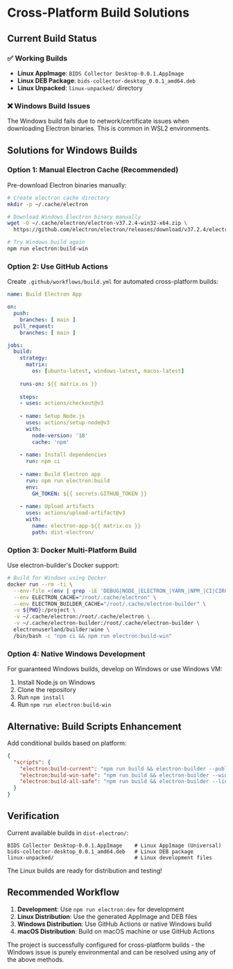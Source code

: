 # Cross-Platform Build Solutions

## Current Build Status

### ✅ **Working Builds**
- **Linux AppImage**: `BIDS Collector Desktop-0.0.1.AppImage`
- **Linux DEB Package**: `bids-collector-desktop_0.0.1_amd64.deb`
- **Linux Unpacked**: `linux-unpacked/` directory

### ❌ **Windows Build Issues**
The Windows build fails due to network/certificate issues when downloading Electron binaries. This is common in WSL2 environments.

## Solutions for Windows Builds

### Option 1: Manual Electron Cache (Recommended)
Pre-download Electron binaries manually:

```bash
# Create electron cache directory
mkdir -p ~/.cache/electron

# Download Windows Electron binary manually
wget -O ~/.cache/electron/electron-v37.2.4-win32-x64.zip \
  https://github.com/electron/electron/releases/download/v37.2.4/electron-v37.2.4-win32-x64.zip

# Try Windows build again
npm run electron:build-win
```

### Option 2: Use GitHub Actions
Create `.github/workflows/build.yml` for automated cross-platform builds:

```yaml
name: Build Electron App

on:
  push:
    branches: [ main ]
  pull_request:
    branches: [ main ]

jobs:
  build:
    strategy:
      matrix:
        os: [ubuntu-latest, windows-latest, macos-latest]
    
    runs-on: ${{ matrix.os }}
    
    steps:
    - uses: actions/checkout@v3
    
    - name: Setup Node.js
      uses: actions/setup-node@v3
      with:
        node-version: '18'
        cache: 'npm'
    
    - name: Install dependencies
      run: npm ci
    
    - name: Build Electron app
      run: npm run electron:build
      env:
        GH_TOKEN: ${{ secrets.GITHUB_TOKEN }}
    
    - name: Upload artifacts
      uses: actions/upload-artifact@v3
      with:
        name: electron-app-${{ matrix.os }}
        path: dist-electron/
```

### Option 3: Docker Multi-Platform Build
Use electron-builder's Docker support:

```bash
# Build for Windows using Docker
docker run --rm -ti \
  --env-file <(env | grep -iE 'DEBUG|NODE_|ELECTRON_|YARN_|NPM_|CI|CIRCLE|TRAVIS_TAG|TRAVIS|TRAVIS_REPO_|TRAVIS_BUILD_|TRAVIS_BRANCH|TRAVIS_PULL_REQUEST_|APPVEYOR_|CI_|BITRISE|GITLAB_CI|GITHUB_') \
  --env ELECTRON_CACHE="/root/.cache/electron" \
  --env ELECTRON_BUILDER_CACHE="/root/.cache/electron-builder" \
  -v ${PWD}:/project \
  -v ~/.cache/electron:/root/.cache/electron \
  -v ~/.cache/electron-builder:/root/.cache/electron-builder \
  electronuserland/builder:wine \
  /bin/bash -c "npm ci && npm run electron:build-win"
```

### Option 4: Native Windows Development
For guaranteed Windows builds, develop on Windows or use Windows VM:

1. Install Node.js on Windows
2. Clone the repository
3. Run `npm install`
4. Run `npm run electron:build-win`

## Alternative: Build Scripts Enhancement

Add conditional builds based on platform:

```json
{
  "scripts": {
    "electron:build-current": "npm run build && electron-builder --publish=never",
    "electron:build-win-safe": "npm run build && electron-builder --win --publish=never --config.electronDownload.mirror=https://npmmirror.com/mirrors/electron/",
    "electron:build-all-safe": "npm run build && electron-builder --linux --publish=never"
  }
}
```

## Verification

Current available builds in `dist-electron/`:
```
BIDS Collector Desktop-0.0.1.AppImage    # Linux AppImage (Universal)
bids-collector-desktop_0.0.1_amd64.deb   # Linux DEB package
linux-unpacked/                          # Linux development files
```

The Linux builds are ready for distribution and testing!

## Recommended Workflow

1. **Development**: Use `npm run electron:dev` for development
2. **Linux Distribution**: Use the generated AppImage and DEB files
3. **Windows Distribution**: Use GitHub Actions or native Windows build
4. **macOS Distribution**: Build on macOS machine or use GitHub Actions

The project is successfully configured for cross-platform builds - the Windows issue is purely environmental and can be resolved using any of the above methods.
